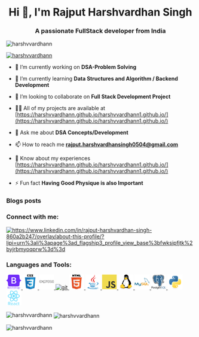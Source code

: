 <h1 align="center">Hi 👋, I'm Rajput Harshvardhan Singh</h1>
<h3 align="center">A passionate FullStack developer from India</h3>

<p align="left"> <img src="https://komarev.com/ghpvc/?username=harshvvardhann&label=Profile%20views&color=0e75b6&style=flat" alt="harshvvardhann" /> </p>

<p align="left"> <a href="https://github.com/ryo-ma/github-profile-trophy"><img src="https://github-profile-trophy.vercel.app/?username=harshvvardhann" alt="harshvvardhann" /></a> </p>

- 🔭 I’m currently working on **DSA-Problem Solving**

- 🌱 I’m currently learning **Data Structures and Algorithm / Backend Development**

- 👯 I’m looking to collaborate on **Full Stack Development Project**

- 👨‍💻 All of my projects are available at [https://harshvvardhann.github.io/harshvvardhann1.github.io/](https://harshvvardhann.github.io/harshvvardhann1.github.io/)

- 💬 Ask me about **DSA Concepts/Development**

- 📫 How to reach me **rajput.harshvardhansingh0504@gmail.com**

- 📄 Know about my experiences [https://harshvvardhann.github.io/harshvvardhann1.github.io/](https://harshvvardhann.github.io/harshvvardhann1.github.io/)

- ⚡ Fun fact **Having Good Physique is also Important**

### Blogs posts
<!-- BLOG-POST-LIST:START -->
<!-- BLOG-POST-LIST:END -->

<h3 align="left">Connect with me:</h3>
<p align="left">
<a href="https://linkedin.com/in/https://www.linkedin.com/in/rajput-harshvardhan-singh-860a2b247/overlay/about-this-profile/?lipi=urn%3ali%3apage%3ad_flagship3_profile_view_base%3bfwksipfjtk%2byjrbmyoqprw%3d%3d" target="blank"><img align="center" src="https://raw.githubusercontent.com/rahuldkjain/github-profile-readme-generator/master/src/images/icons/Social/linked-in-alt.svg" alt="https://www.linkedin.com/in/rajput-harshvardhan-singh-860a2b247/overlay/about-this-profile/?lipi=urn%3ali%3apage%3ad_flagship3_profile_view_base%3bfwksipfjtk%2byjrbmyoqprw%3d%3d" height="30" width="40" /></a>
</p>

<h3 align="left">Languages and Tools:</h3>
<p align="left"> <a href="https://getbootstrap.com" target="_blank" rel="noreferrer"> <img src="https://raw.githubusercontent.com/devicons/devicon/master/icons/bootstrap/bootstrap-plain-wordmark.svg" alt="bootstrap" width="40" height="40"/> </a> <a href="https://www.w3schools.com/css/" target="_blank" rel="noreferrer"> <img src="https://raw.githubusercontent.com/devicons/devicon/master/icons/css3/css3-original-wordmark.svg" alt="css3" width="40" height="40"/> </a> <a href="https://expressjs.com" target="_blank" rel="noreferrer"> <img src="https://raw.githubusercontent.com/devicons/devicon/master/icons/express/express-original-wordmark.svg" alt="express" width="40" height="40"/> </a> <a href="https://git-scm.com/" target="_blank" rel="noreferrer"> <img src="https://www.vectorlogo.zone/logos/git-scm/git-scm-icon.svg" alt="git" width="40" height="40"/> </a> <a href="https://www.w3.org/html/" target="_blank" rel="noreferrer"> <img src="https://raw.githubusercontent.com/devicons/devicon/master/icons/html5/html5-original-wordmark.svg" alt="html5" width="40" height="40"/> </a> <a href="https://www.java.com" target="_blank" rel="noreferrer"> <img src="https://raw.githubusercontent.com/devicons/devicon/master/icons/java/java-original.svg" alt="java" width="40" height="40"/> </a> <a href="https://developer.mozilla.org/en-US/docs/Web/JavaScript" target="_blank" rel="noreferrer"> <img src="https://raw.githubusercontent.com/devicons/devicon/master/icons/javascript/javascript-original.svg" alt="javascript" width="40" height="40"/> </a> <a href="https://www.linux.org/" target="_blank" rel="noreferrer"> <img src="https://raw.githubusercontent.com/devicons/devicon/master/icons/linux/linux-original.svg" alt="linux" width="40" height="40"/> </a> <a href="https://www.mysql.com/" target="_blank" rel="noreferrer"> <img src="https://raw.githubusercontent.com/devicons/devicon/master/icons/mysql/mysql-original-wordmark.svg" alt="mysql" width="40" height="40"/> </a>  </a> <a href="https://www.postgresql.org" target="_blank" rel="noreferrer"> <img src="https://raw.githubusercontent.com/devicons/devicon/master/icons/postgresql/postgresql-original-wordmark.svg" alt="postgresql" width="40" height="40"/> </a> <a href="https://www.python.org" target="_blank" rel="noreferrer"> <img src="https://raw.githubusercontent.com/devicons/devicon/master/icons/python/python-original.svg" alt="python" width="40" height="40"/> </a> <a href="https://reactjs.org/" target="_blank" rel="noreferrer"> <img src="https://raw.githubusercontent.com/devicons/devicon/master/icons/react/react-original-wordmark.svg" alt="react" width="40" height="40"/> </a></p>

<p><img align="left" src="https://github-readme-stats.vercel.app/api/top-langs?username=harshvvardhann&show_icons=true&locale=en&layout=compact" alt="harshvvardhann" /></p>

<p>&nbsp;<img align="center" src="https://github-readme-stats.vercel.app/api?username=harshvvardhann&show_icons=true&locale=en" alt="harshvvardhann" /></p>

<p><img align="center" src="https://github-readme-streak-stats.herokuapp.com/?user=harshvvardhann&" alt="harshvvardhann" /></p>
